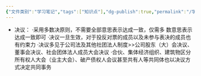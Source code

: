 ```yaml
---
{"文件类别":"学习笔记","tags":["知识点"],"dg-publish":true,"permalink":"/学习笔记/知识点/决议/","dgPassFrontmatter":true}
---
```


- 决议：
·采用多数决原则，不需要全部意思表示达成一致，仅需多 数意思表示达成一致即可
·决议一旦生效，对于投反对票的成员以及未参与表决的成员也有约束力
·决议多见于公司法及其他社团法人制度>>公司股东（大）会决议、董事会决议、社会团体法人成员大会决议
·合伙、集体经济组织、建筑物区分所有权人大会（业主大会）、破产债权人会议甚至共有人等共同体也以决议方式决定共同事务